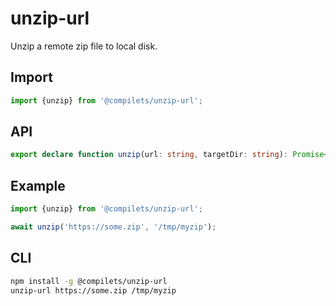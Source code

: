 # unzip-url

Unzip a remote zip file to local disk.

## Import

```js
import {unzip} from '@compilets/unzip-url';
```

## API

```ts
export declare function unzip(url: string, targetDir: string): Promise<void>;
```

## Example

```ts
import {unzip} from '@compilets/unzip-url';

await unzip('https://some.zip', '/tmp/myzip');
```

## CLI

```sh
npm install -g @compilets/unzip-url
unzip-url https://some.zip /tmp/myzip
```

